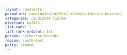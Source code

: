 ```yaml
---
layout: candidate
permalink: candidates/eu2014/libdem/catherine-bearder/
categories: candidate libdem
election: eu2014
list-rank: 1
list-rank-ordinal: 1st
person: catherine-bearder
region: south-east
party: libdem
---
```

